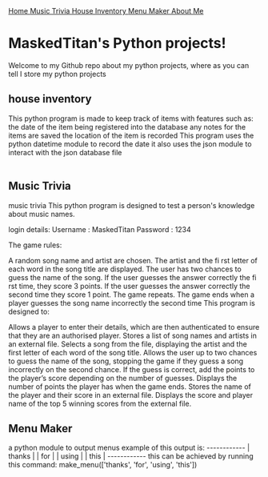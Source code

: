 <!DOCTYPE html>
<html lang="en">

<div class="top">
    <a href="https://github.com/RealMaskedTitan/python-projects/tree/master">Home   </a>
    <a href="https://github.com/RealMaskedTitan/python-projects/tree/master/music%20trivia">Music Trivia    </a>
    <a href="https://github.com/RealMaskedTitan/python-projects/tree/master/house-inventory">House Inventory    </a>
    <a href="https://github.com/RealMaskedTitan/python-projects/tree/master/menu-maker">Menu Maker  </a>
    <a href="https://github.com/RealMaskedTitan/python-projects/tree/master/bio">About Me   </a>
  </div>
      <div>

<h1>MaskedTitan's Python projects!</h1>
<p1>Welcome to my Github repo about my python projects, where as you can tell I store my python projects</p1>
<br>
<h2>house inventory</h2>
<div>
    This python program is made to keep track of items with features such as: the date of the item being registered into the                                database any notes for the items are saved the location of the item is recorded
    This program uses the python datetime module to record the date it also uses the json module to interact with the json database file
</div>
<br>
<h2>Music Trivia</h2>
<div>
    music trivia This python program is designed to test a person's knowledge about music names.

login details: Username : MaskedTitan Password : 1234

The game rules:

A random song name and artist are chosen.
The artist and the fi rst letter of each word in the song title are displayed.
The user has two chances to guess the name of the song.
If the user guesses the answer correctly the fi rst time, they score 3 points. If the user guesses the answer correctly the second time they score 1 point. The game repeats.
The game ends when a player guesses the song name incorrectly the second time
This program is designed to:

Allows a player to enter their details, which are then authenticated to ensure that they are an authorised player.
Stores a list of song names and artists in an external file.
Selects a song from the file, displaying the artist and the first letter of each word of the song title.
Allows the user up to two chances to guess the name of the song, stopping the game if they guess a song incorrectly on the second chance.
If the guess is correct, add the points to the player’s score depending on the number of guesses.
Displays the number of points the player has when the game ends.
Stores the name of the player and their score in an external file.
Displays the score and player name of the top 5 winning scores from the external file.
</div>

<h2>Menu Maker</h2>
<div>
    a python module to output menus
    example of this output is:
    ------------
    | thanks   |
    | for      |
    | using    |
    | this     |
    ------------
    this can be achieved by running this command:
    make_menu(['thanks', 'for', 'using', 'this'])
</div>
